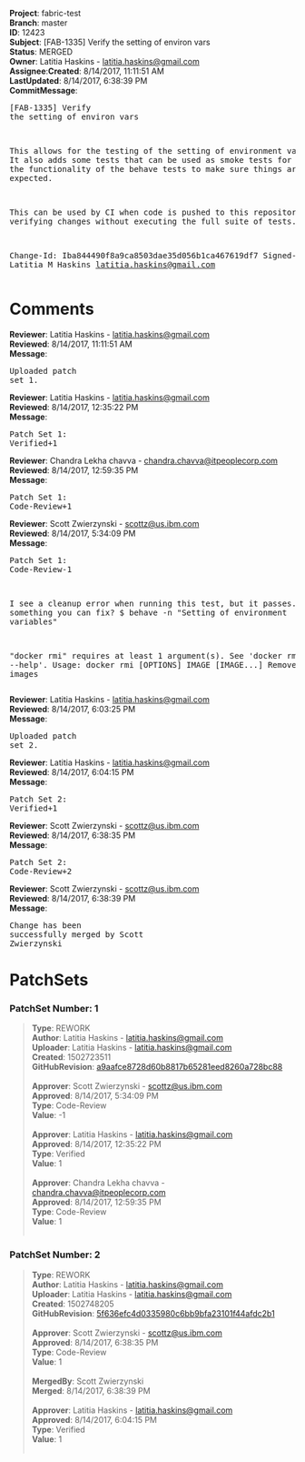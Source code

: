 <strong>Project</strong>: fabric-test</br><strong>Branch</strong>: master<br><strong>ID</strong>: 12423<br><strong>Subject</strong>: [FAB-1335] Verify the setting of environ vars<br><strong>Status</strong>: MERGED<br><strong>Owner</strong>: Latitia Haskins - latitia.haskins@gmail.com<br><strong>Assignee</strong>:<strong>Created</strong>: 8/14/2017, 11:11:51 AM<br><strong>LastUpdated</strong>: 8/14/2017, 6:38:39 PM<br><strong>CommitMessage</strong>:<br><pre>[FAB-1335] Verify the setting of environ vars

This allows for the testing of the setting of environment
variables. It also adds some tests that can be used as
smoke tests for executing the functionality of the behave
tests to make sure things are working as expected.

This can be used by CI when code is pushed to this repository
for verifying changes without executing the full suite of tests.

Change-Id: Iba844490f8a9ca8503dae35d056b1ca467619df7
Signed-off-by: Latitia M Haskins <latitia.haskins@gmail.com>
</pre><h1>Comments</h1><strong>Reviewer</strong>: Latitia Haskins - latitia.haskins@gmail.com<br><strong>Reviewed</strong>: 8/14/2017, 11:11:51 AM<br><strong>Message</strong>: <pre>Uploaded patch set 1.</pre><strong>Reviewer</strong>: Latitia Haskins - latitia.haskins@gmail.com<br><strong>Reviewed</strong>: 8/14/2017, 12:35:22 PM<br><strong>Message</strong>: <pre>Patch Set 1: Verified+1</pre><strong>Reviewer</strong>: Chandra Lekha chavva - chandra.chavva@itpeoplecorp.com<br><strong>Reviewed</strong>: 8/14/2017, 12:59:35 PM<br><strong>Message</strong>: <pre>Patch Set 1: Code-Review+1</pre><strong>Reviewer</strong>: Scott Zwierzynski - scottz@us.ibm.com<br><strong>Reviewed</strong>: 8/14/2017, 5:34:09 PM<br><strong>Message</strong>: <pre>Patch Set 1: Code-Review-1

I see a cleanup error when running this test, but it passes. Is there something you can fix? $ behave -n "Setting of environment variables"

"docker rmi" requires at least 1 argument(s).
See 'docker rmi --help'.
Usage: docker rmi [OPTIONS] IMAGE [IMAGE...]
Remove one or more images</pre><strong>Reviewer</strong>: Latitia Haskins - latitia.haskins@gmail.com<br><strong>Reviewed</strong>: 8/14/2017, 6:03:25 PM<br><strong>Message</strong>: <pre>Uploaded patch set 2.</pre><strong>Reviewer</strong>: Latitia Haskins - latitia.haskins@gmail.com<br><strong>Reviewed</strong>: 8/14/2017, 6:04:15 PM<br><strong>Message</strong>: <pre>Patch Set 2: Verified+1</pre><strong>Reviewer</strong>: Scott Zwierzynski - scottz@us.ibm.com<br><strong>Reviewed</strong>: 8/14/2017, 6:38:35 PM<br><strong>Message</strong>: <pre>Patch Set 2: Code-Review+2</pre><strong>Reviewer</strong>: Scott Zwierzynski - scottz@us.ibm.com<br><strong>Reviewed</strong>: 8/14/2017, 6:38:39 PM<br><strong>Message</strong>: <pre>Change has been successfully merged by Scott Zwierzynski</pre><h1>PatchSets</h1><h3>PatchSet Number: 1</h3><blockquote><strong>Type</strong>: REWORK<br><strong>Author</strong>: Latitia Haskins - latitia.haskins@gmail.com<br><strong>Uploader</strong>: Latitia Haskins - latitia.haskins@gmail.com<br><strong>Created</strong>: 1502723511<br><strong>GitHubRevision</strong>: [a9aafce8728d60b8817b65281eed8260a728bc88](https://github.com/hyperledger/fabric-test/commit/a9aafce8728d60b8817b65281eed8260a728bc88)<br><br><strong>Approver</strong>: Scott Zwierzynski - scottz@us.ibm.com<br><strong>Approved</strong>: 8/14/2017, 5:34:09 PM<br><strong>Type</strong>: Code-Review<br><strong>Value</strong>: -1<br><br><strong>Approver</strong>: Latitia Haskins - latitia.haskins@gmail.com<br><strong>Approved</strong>: 8/14/2017, 12:35:22 PM<br><strong>Type</strong>: Verified<br><strong>Value</strong>: 1<br><br><strong>Approver</strong>: Chandra Lekha chavva - chandra.chavva@itpeoplecorp.com<br><strong>Approved</strong>: 8/14/2017, 12:59:35 PM<br><strong>Type</strong>: Code-Review<br><strong>Value</strong>: 1<br><br></blockquote><h3>PatchSet Number: 2</h3><blockquote><strong>Type</strong>: REWORK<br><strong>Author</strong>: Latitia Haskins - latitia.haskins@gmail.com<br><strong>Uploader</strong>: Latitia Haskins - latitia.haskins@gmail.com<br><strong>Created</strong>: 1502748205<br><strong>GitHubRevision</strong>: [5f636efc4d0335980c6bb9bfa23101f44afdc2b1](https://github.com/hyperledger/fabric-test/commit/5f636efc4d0335980c6bb9bfa23101f44afdc2b1)<br><br><strong>Approver</strong>: Scott Zwierzynski - scottz@us.ibm.com<br><strong>Approved</strong>: 8/14/2017, 6:38:35 PM<br><strong>Type</strong>: Code-Review<br><strong>Value</strong>: 1<br><br><strong>MergedBy</strong>: Scott Zwierzynski<br><strong>Merged</strong>: 8/14/2017, 6:38:39 PM<br><br><strong>Approver</strong>: Latitia Haskins - latitia.haskins@gmail.com<br><strong>Approved</strong>: 8/14/2017, 6:04:15 PM<br><strong>Type</strong>: Verified<br><strong>Value</strong>: 1<br><br></blockquote>